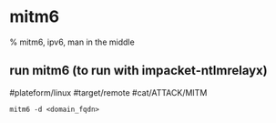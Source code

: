 # mitm6

% mitm6, ipv6, man in the middle

## run mitm6 (to run with impacket-ntlmrelayx)
#plateform/linux #target/remote #cat/ATTACK/MITM 
```
mitm6 -d <domain_fqdn>
```
